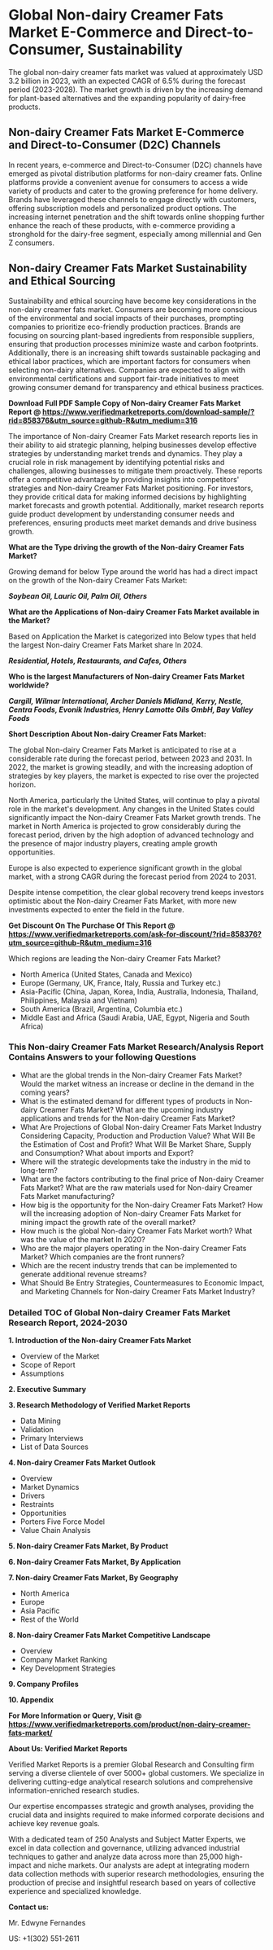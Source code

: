 <h1>Global Non-dairy Creamer Fats Market E-Commerce and Direct-to-Consumer, Sustainability</h1><p class=""><p>The global non-dairy creamer fats market was valued at approximately USD 3.2 billion in 2023, with an expected CAGR of 6.5% during the forecast period (2023-2028). The market growth is driven by the increasing demand for plant-based alternatives and the expanding popularity of dairy-free products.</p><h2>Non-dairy Creamer Fats Market E-Commerce and Direct-to-Consumer (D2C) Channels</h2><p>In recent years, e-commerce and Direct-to-Consumer (D2C) channels have emerged as pivotal distribution platforms for non-dairy creamer fats. Online platforms provide a convenient avenue for consumers to access a wide variety of products and cater to the growing preference for home delivery. Brands have leveraged these channels to engage directly with customers, offering subscription models and personalized product options. The increasing internet penetration and the shift towards online shopping further enhance the reach of these products, with e-commerce providing a stronghold for the dairy-free segment, especially among millennial and Gen Z consumers.</p><h2>Non-dairy Creamer Fats Market Sustainability and Ethical Sourcing</h2><p>Sustainability and ethical sourcing have become key considerations in the non-dairy creamer fats market. Consumers are becoming more conscious of the environmental and social impacts of their purchases, prompting companies to prioritize eco-friendly production practices. Brands are focusing on sourcing plant-based ingredients from responsible suppliers, ensuring that production processes minimize waste and carbon footprints. Additionally, there is an increasing shift towards sustainable packaging and ethical labor practices, which are important factors for consumers when selecting non-dairy alternatives. Companies are expected to align with environmental certifications and support fair-trade initiatives to meet growing consumer demand for transparency and ethical business practices.</p></p><p class=""><strong>Download Full PDF Sample Copy of Non-dairy Creamer Fats Market Report @ <a href="https://www.verifiedmarketreports.com/download-sample/?rid=858376&utm_source=github-R&utm_medium=316" target="_blank">https://www.verifiedmarketreports.com/download-sample/?rid=858376&utm_source=github-R&utm_medium=316</a></strong></p><p>The importance of&nbsp;Non-dairy Creamer Fats Market research reports lies in their ability to aid strategic planning, helping businesses develop effective strategies by understanding market trends and dynamics. They play a crucial role in risk management by identifying potential risks and challenges, allowing businesses to mitigate them proactively. These reports offer a competitive advantage by providing insights into competitors' strategies and Non-dairy Creamer Fats Market positioning. For investors, they provide critical data for making informed decisions by highlighting market forecasts and growth potential. Additionally, market research reports guide product development by understanding consumer needs and preferences, ensuring products meet market demands and drive business growth.</p><p><strong>What are the&nbsp;Type driving the growth of the Non-dairy Creamer Fats Market?</strong></p><p id="" class="">Growing demand for below Type around the world has had a direct impact on the growth of the Non-dairy Creamer Fats Market:</p><p class=""><em><strong>Soybean Oil, Lauric Oil, Palm Oil, Others</strong></em></p><p class=""><strong>What are the&nbsp;Applications&nbsp;of Non-dairy Creamer Fats Market available in the Market?</strong></p><p id="" class="">Based on Application the Market is categorized into Below types that held the largest Non-dairy Creamer Fats Market share In 2024.</p><p class=""><em><strong>Residential, Hotels, Restaurants, and Cafes, Others</strong></em></p><p class=""><strong>Who is the largest Manufacturers of Non-dairy Creamer Fats Market worldwide?</strong></p><p><em><strong>Cargill, Wilmar International, Archer Daniels Midland, Kerry, Nestle, Centra Foods, Evonik Industries, Henry Lamotte Oils GmbH, Bay Valley Foods</strong></em></p><p id="" class=""><strong>Short Description About Non-dairy Creamer Fats Market:</strong></p><p>The global Non-dairy Creamer Fats Market is anticipated to rise at a considerable rate during the forecast period, between 2023 and 2031. In 2022, the market is growing steadily, and with the increasing adoption of strategies by key players, the market is expected to rise over the projected horizon.</p><p>North America, particularly the United States, will continue to play a pivotal role in the market's development. Any changes in the United States could significantly impact the Non-dairy Creamer Fats Market growth trends. The market in North America is projected to grow considerably during the forecast period, driven by the high adoption of advanced technology and the presence of major industry players, creating ample growth opportunities.</p><p>Europe is also expected to experience significant growth in the global market, with a strong CAGR during the forecast period from 2024 to 2031.</p><p>Despite intense competition, the clear global recovery trend keeps investors optimistic about the Non-dairy Creamer Fats Market, with more new investments expected to enter the field in the future.</p><p id="" class=""><strong>Get Discount On The Purchase Of This Report @ <a href="https://www.verifiedmarketreports.com/ask-for-discount/?rid=858376?utm_source=github-R&utm_medium=316" target="_blank">https://www.verifiedmarketreports.com/ask-for-discount/?rid=858376?utm_source=github-R&utm_medium=316</a></strong></p><p class="">Which regions are leading the Non-dairy Creamer Fats Market?</p><ul><li>North America (United States, Canada and Mexico)</li><li>Europe (Germany, UK, France, Italy, Russia and Turkey etc.)</li><li>Asia-Pacific (China, Japan, Korea, India, Australia, Indonesia, Thailand, Philippines, Malaysia and Vietnam)</li><li>South America (Brazil, Argentina, Columbia etc.)</li><li>Middle East and Africa (Saudi Arabia, UAE, Egypt, Nigeria and South Africa)</li></ul><h3 id="" class="">This Non-dairy Creamer Fats Market Research/Analysis Report Contains Answers to your following Questions</h3><ul><li>What are the global trends in the Non-dairy Creamer Fats Market? Would the market witness an increase or decline in the demand in the coming years?</li><li>What is the estimated demand for different types of products in Non-dairy Creamer Fats Market? What are the upcoming industry applications and trends for the Non-dairy Creamer Fats Market?</li><li>What Are Projections of Global Non-dairy Creamer Fats Market Industry Considering Capacity, Production and Production Value? What Will Be the Estimation of Cost and Profit? What Will Be Market Share, Supply and Consumption? What about imports and Export?</li><li>Where will the strategic developments take the industry in the mid to long-term?</li><li>What are the factors contributing to the final price of Non-dairy Creamer Fats Market? What are the raw materials used for Non-dairy Creamer Fats Market manufacturing?</li><li>How big is the opportunity for the Non-dairy Creamer Fats Market? How will the increasing adoption of Non-dairy Creamer Fats Market for mining impact the growth rate of the overall market?</li><li>How much is the global Non-dairy Creamer Fats Market worth? What was the value of the market In 2020?</li><li>Who are the major players operating in the Non-dairy Creamer Fats Market? Which companies are the front runners?</li><li>Which are the recent industry trends that can be implemented to generate additional revenue streams?</li><li>What Should Be Entry Strategies, Countermeasures to Economic Impact, and Marketing Channels for Non-dairy Creamer Fats Market Industry?</li></ul><h3 id="" class="">Detailed TOC of Global Non-dairy Creamer Fats Market Research Report, 2024-2030</h3><p id="" class=""><strong>1. Introduction of the Non-dairy Creamer Fats Market</strong></p><ul><li>Overview of the Market</li><li>Scope of Report</li><li>Assumptions</li></ul><p id="" class=""><strong>2. Executive Summary</strong></p><p id="" class=""><strong>3. Research Methodology of Verified Market Reports</strong></p><ul><li>Data Mining</li><li>Validation</li><li>Primary Interviews</li><li>List of Data Sources</li></ul><p id="" class=""><strong>4. Non-dairy Creamer Fats Market Outlook</strong></p><ul><li>Overview</li><li>Market Dynamics</li><li>Drivers</li><li>Restraints</li><li>Opportunities</li><li>Porters Five Force Model</li><li>Value Chain Analysis</li></ul><p id="" class=""><strong>5. Non-dairy Creamer Fats Market, By Product</strong></p><p id="" class=""><strong>6. Non-dairy Creamer Fats Market, By Application</strong></p><p id="" class=""><strong>7. Non-dairy Creamer Fats Market, By Geography</strong></p><ul><li>North America</li><li>Europe</li><li>Asia Pacific</li><li>Rest of the World</li></ul><p id="" class=""><strong>8. Non-dairy Creamer Fats Market Competitive Landscape</strong></p><ul><li>Overview</li><li>Company Market Ranking</li><li>Key Development Strategies</li></ul><p id="" class=""><strong>9. Company Profiles</strong></p><p id="" class=""><strong>10. Appendix</strong></p><p id="" class=""><strong>For More Information or Query, Visit @ <a href="https://www.verifiedmarketreports.com/product/non-dairy-creamer-fats-market/" target="_blank">https://www.verifiedmarketreports.com/product/non-dairy-creamer-fats-market/</a></strong></p><p id="" class=""><strong>About Us: Verified Market Reports</strong></p><p id="" class="">Verified Market Reports is a premier Global Research and Consulting firm serving a diverse clientele of over 5000+ global customers. We specialize in delivering cutting-edge analytical research solutions and comprehensive information-enriched research studies.</p><p id="" class="">Our expertise encompasses strategic and growth analyses, providing the crucial data and insights required to make informed corporate decisions and achieve key revenue goals.</p><p id="" class="">With a dedicated team of 250 Analysts and Subject Matter Experts, we excel in data collection and governance, utilizing advanced industrial techniques to gather and analyze data across more than 25,000 high-impact and niche markets. Our analysts are adept at integrating modern data collection methods with superior research methodologies, ensuring the production of precise and insightful research based on years of collective experience and specialized knowledge.</p><p id="" class=""><strong>Contact us:</strong></p><p id="" class="">Mr. Edwyne Fernandes</p><p id="" class="">US: +1(302) 551-2611</p>